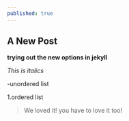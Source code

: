 ```yaml
---
published: true
---
```

## A New Post

**trying out the new options in jekyll**

_This is italics_

-unordered list

1.ordered list

> We loved it!
> you have to love it too!

